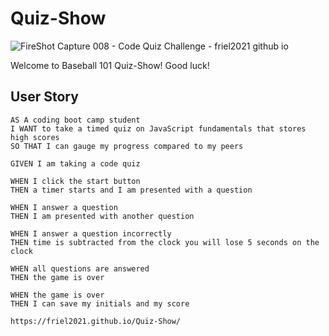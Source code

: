 # Quiz-Show
![FireShot Capture 008 - Code Quiz Challenge - friel2021 github io](https://user-images.githubusercontent.com/87154134/128238057-1cb0caf5-acc1-4058-93f7-0ea2c8a071d9.png)


Welcome to Baseball 101 Quiz-Show!  Good luck!

## User Story

```
AS A coding boot camp student
I WANT to take a timed quiz on JavaScript fundamentals that stores high scores
SO THAT I can gauge my progress compared to my peers
```

```
GIVEN I am taking a code quiz

WHEN I click the start button
THEN a timer starts and I am presented with a question

WHEN I answer a question
THEN I am presented with another question

WHEN I answer a question incorrectly
THEN time is subtracted from the clock you will lose 5 seconds on the clock

WHEN all questions are answered
THEN the game is over

WHEN the game is over
THEN I can save my initials and my score

https://friel2021.github.io/Quiz-Show/
